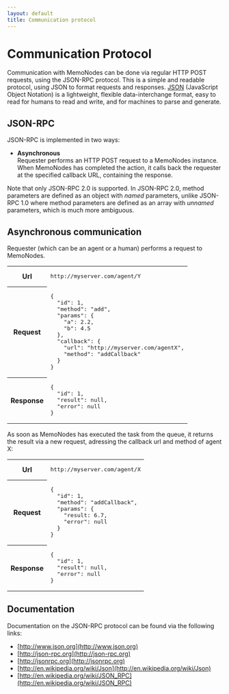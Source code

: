```yaml
---
layout: default
title: Communication protocol
---
```


# Communication Protocol


Communication with MemoNodes can be done via regular HTTP POST requests, 
using the JSON-RPC protocol.
This is a simple and readable protocol, using JSON to format requests and responses. 
[JSON](http://www.json.org/) (JavaScript Object Notation) 
is a lightweight, flexible data-interchange format, easy to read for humans to read and write, 
and for machines to parse and generate. 

## JSON-RPC

JSON-RPC is implemented in two ways:

- **Asynchronous**  
  Requester performs an HTTP POST request to a MemoNodes instance.
  When MemoNodes has completed the action, it calls back the requester at the specified callback URL, containing the response.

Note that only JSON-RPC 2.0 is supported.
In JSON-RPC 2.0, method parameters are defined as an object with *named* parameters,
unlike JSON-RPC 1.0 where method parameters are defined as an array with *unnamed*
parameters, which is much more ambiguous.

## Asynchronous communication

Requester (which can be an agent or a human) performs a request to MemoNodes. 

<table class="example" summary="Asynchronous request 1/2">
<tr>
<th class="example">Url</th><td class="example"><pre class="example">http://myserver.com/agent/Y</pre></td>
</tr>
<tr>
<th class="example">Request</th><td class="example"><pre class="example">{ 
  "id": 1,
  "method": "add",
  "params": {
    "a": 2.2, 
    "b": 4.5
  },
  "callback": {
    "url": "http://myserver.com/agentX",
    "method": "addCallback"
  }
}</pre></td>
</tr>
<tr>
<th class="example">Response</th><td class="example"><pre class="example">{
  "id": 1,
  "result": null,
  "error": null
}</pre></td>
</tr>
</table>

As soon as MemoNodes has executed the task from the queue, it returns the result
via a new request, adressing the callback url and method of agent X:

<table class="example" summary="Asynchronous request 2/2">
<tr>
<th class="example">Url</th><td class="example"><pre class="example">http://myserver.com/agent/X</pre></td>
</tr>
<tr>
<th class="example">Request</th><td class="example"><pre class="example">{
  "id": 1,
  "method": "addCallback",
  "params": {
    "result: 6.7,
    "error": null
  }
}</pre></td>
</tr>
<tr>
<th class="example">Response</th><td class="example"><pre class="example">{
  "id": 1,
  "result": null,
  "error": null
}</pre></td>
</tr>
</table>

## Documentation

Documentation on the JSON-RPC protocol can be found via the following links:

- [http://www.json.org](http://www.json.org)
- [http://json-rpc.org](http://json-rpc.org)
- [http://jsonrpc.org](http://jsonrpc.org)
- [http://en.wikipedia.org/wiki/Json](http://en.wikipedia.org/wiki/Json)
- [http://en.wikipedia.org/wiki/JSON_RPC](http://en.wikipedia.org/wiki/JSON_RPC)
